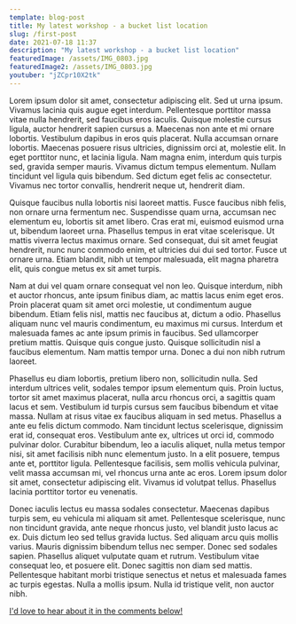 ```yaml
---
template: blog-post
title: My latest workshop - a bucket list location
slug: /first-post
date: 2021-07-18 11:37
description: "My latest workshop - a bucket list location"
featuredImage: /assets/IMG_0803.jpg
featuredImage2: /assets/IMG_0803.jpg
youtuber: "jZCpr10X2tk"
---
```


Lorem ipsum dolor sit amet, consectetur adipiscing elit. Sed ut urna ipsum. Vivamus lacinia quis augue eget interdum. Pellentesque porttitor massa vitae nulla hendrerit, sed faucibus eros iaculis. Quisque molestie cursus ligula, auctor hendrerit sapien cursus a. Maecenas non ante et mi ornare lobortis. Vestibulum dapibus in eros quis placerat. Nulla accumsan ornare lobortis. Maecenas posuere risus ultricies, dignissim orci at, molestie elit. In eget porttitor nunc, et lacinia ligula. Nam magna enim, interdum quis turpis sed, gravida semper mauris. Vivamus dictum tempus elementum. Nullam tincidunt vel ligula quis bibendum. Sed dictum eget felis ac consectetur. Vivamus nec tortor convallis, hendrerit neque ut, hendrerit diam.

Quisque faucibus nulla lobortis nisi laoreet mattis. Fusce faucibus nibh felis, non ornare urna fermentum nec. Suspendisse quam urna, accumsan nec elementum eu, lobortis sit amet libero. Cras erat mi, euismod euismod urna ut, bibendum laoreet urna. Phasellus tempus in erat vitae scelerisque. Ut mattis viverra lectus maximus ornare. Sed consequat, dui sit amet feugiat hendrerit, nunc nunc commodo enim, et ultricies dui dui sed tortor. Fusce ut ornare urna. Etiam blandit, nibh ut tempor malesuada, elit magna pharetra elit, quis congue metus ex sit amet turpis.

Nam at dui vel quam ornare consequat vel non leo. Quisque interdum, nibh et auctor rhoncus, ante ipsum finibus diam, ac mattis lacus enim eget eros. Proin placerat quam sit amet orci molestie, ut condimentum augue bibendum. Etiam felis nisl, mattis nec faucibus at, dictum a odio. Phasellus aliquam nunc vel mauris condimentum, eu maximus mi cursus. Interdum et malesuada fames ac ante ipsum primis in faucibus. Sed ullamcorper pretium mattis. Quisque quis congue justo. Quisque sollicitudin nisl a faucibus elementum. Nam mattis tempor urna. Donec a dui non nibh rutrum laoreet.

Phasellus eu diam lobortis, pretium libero non, sollicitudin nulla. Sed interdum ultrices velit, sodales tempor ipsum elementum quis. Proin luctus, tortor sit amet maximus placerat, nulla arcu rhoncus orci, a sagittis quam lacus et sem. Vestibulum id turpis cursus sem faucibus bibendum et vitae massa. Nullam at risus vitae ex faucibus aliquam in sed metus. Phasellus a ante eu felis dictum commodo. Nam tincidunt lectus scelerisque, dignissim erat id, consequat eros. Vestibulum ante ex, ultrices ut orci id, commodo pulvinar dolor. Curabitur bibendum, leo a iaculis aliquet, nulla metus tempor nisi, sit amet facilisis nibh nunc elementum justo. In a elit posuere, tempus ante et, porttitor ligula. Pellentesque facilisis, sem mollis vehicula pulvinar, velit massa accumsan mi, vel rhoncus urna ante ac eros. Lorem ipsum dolor sit amet, consectetur adipiscing elit. Vivamus id volutpat tellus. Phasellus lacinia porttitor tortor eu venenatis.

Donec iaculis lectus eu massa sodales consectetur. Maecenas dapibus turpis sem, eu vehicula mi aliquam sit amet. Pellentesque scelerisque, nunc non tincidunt gravida, ante neque rhoncus justo, vel blandit justo lacus ac ex. Duis dictum leo sed tellus gravida luctus. Sed aliquam arcu quis mollis varius. Mauris dignissim bibendum tellus nec semper. Donec sed sodales sapien. Phasellus aliquet vulputate quam et rutrum. Vestibulum vitae consequat leo, et posuere elit. Donec sagittis non diam sed mattis. Pellentesque habitant morbi tristique senectus et netus et malesuada fames ac turpis egestas. Nulla a mollis ipsum. Nulla id tristique velit, non auctor nibh.

<a href="">I'd love to hear about it in the comments below!</a>